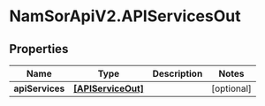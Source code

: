 # NamSorApiV2.APIServicesOut

## Properties
Name | Type | Description | Notes
------------ | ------------- | ------------- | -------------
**apiServices** | [**[APIServiceOut]**](APIServiceOut.md) |  | [optional] 


